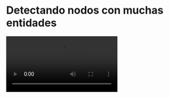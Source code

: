 # Detectando nodos con muchas entidades

<video controls><source src="https://digi21.blob.core.windows.net/videos-ayuda/desarrollo/40.%20Detectando%20nodos%20con%20muchas%20entidades.mp4" type="video/mp4"></video>



